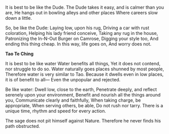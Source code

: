 It is best to be like the Dude.
The Dude takes it easy, and is calmer than you are,
He hangs out in bowling alleys and other places
Where careers slow down a little.

So, be like the Dude:
Laying low, upon his rug,
Driving a car with rust coloration,
Helping his lady friend conceive,
Taking any rug in the house,
Patronizing the In-N-Out Burger on Camrose,
Digging your style too,
And ending this thing cheap.
In this way, life goes on,
And worry does not.

**Tao Te Ching**

It is best to be like water
Water benefits all things,
Yet it does not contend, nor struggle to do so.
Water naturally goes places shunned by most people,
Therefore water is very similar to Tao.
Because it dwells even in low places, it is of benefit to all—
Even the unpopular and rejected.

Be like water:
Dwell low, close to the earth,
Penetrate deeply, and reflect serenely upon your environment,
Benefit and nourish all the things around you,
Communicate clearly and faithfully,
When taking charge, be appropriate,
When serving others, be able,
Do not rush nor tarry.
There is a unique time, rhythm and speed for every action.

The sage does not pit himself against Nature.
Therefore he never finds his path obstructed.